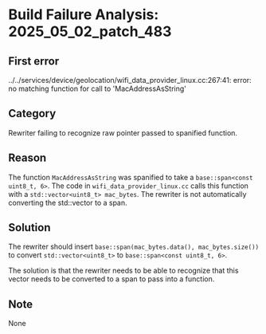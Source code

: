 # Build Failure Analysis: 2025_05_02_patch_483

## First error
../../services/device/geolocation/wifi_data_provider_linux.cc:267:41: error: no matching function for call to 'MacAddressAsString'

## Category
Rewriter failing to recognize raw pointer passed to spanified function.

## Reason
The function `MacAddressAsString` was spanified to take a `base::span<const uint8_t, 6>`. The code in `wifi_data_provider_linux.cc` calls this function with a `std::vector<uint8_t> mac_bytes`. The rewriter is not automatically converting the std::vector to a span.

## Solution
The rewriter should insert `base::span(mac_bytes.data(), mac_bytes.size())` to convert `std::vector<uint8_t>` to `base::span<const uint8_t, 6>`.

The solution is that the rewriter needs to be able to recognize that this vector needs to be converted to a span to pass into a function.

## Note
None
